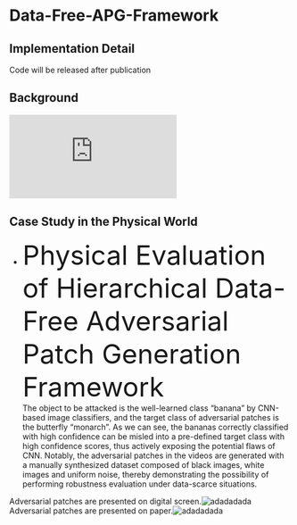 # Data-Free-APG-Framework

## Implementation Detail
Code will be released after publication  


## Background
![adadadada](https://github.com/liujiawei725/Data-Free-APG-Framework/blob/main/assets/Layered_DF_APG.pdf)





## Case Study in the Physical World

* <font size=10> Physical Evaluation of Hierarchical Data-Free Adversarial Patch Generation Framework</font>  
The object to be attacked is the well-learned class “banana” by CNN-based image classifiers, and the target class of adversarial patches is the butterfly “monarch”. As we can see, the bananas correctly classified with high confidence can be misled into a pre-defined target class with high confidence scores, thus actively exposing the potential flaws of CNN. Notably, the adversarial patches in the videos are generated with a manually synthesized dataset composed of black images, white images and uniform noise, thereby demonstrating the possibility of performing robustness evaluation under data-scarce situations.


Adversarial patches are presented on digital screen.![adadadada](https://github.com/liujiawei725/Data-Free-APG-Framework/blob/main/assets/digital_screen.gif)
Adversarial patches are presented on paper.![adadadada](https://github.com/liujiawei725/Data-Free-APG-Framework/blob/main/assets/paper.gif)
